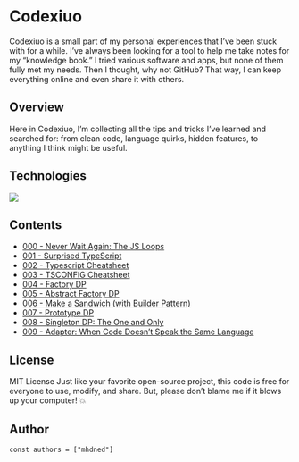 # Codexiuo

Codexiuo is a small part of my personal experiences that I’ve been stuck with for a while. I’ve always been looking for a tool to help me take notes for my “knowledge book.” I tried various software and apps, but none of them fully met my needs. Then I thought, why not GitHub? That way, I can keep everything online and even share it with others.

## Overview

Here in Codexiuo, I’m collecting all the tips and tricks I’ve learned and searched for: from clean code, language quirks, hidden features, to anything I think might be useful.

## Technologies
<p align="left">
  <a href="https://skillicons.dev">
    <img src="https://skillicons.dev/icons?i=md,html,css" />
  </a>
</p>


## Contents

- [000 - Never Wait Again: The JS Loops](lessions/000%20-%20Never%20Wait%20Again%3A%20The%20JS%20Loops)
- [001 - Surprised TypeScript](lessions/001%20-%20Surprised%20TypeScript)
- [002 - Typescript Cheatsheet](lessions/002%20-%20Typescript%20Cheatsheet)
- [003 - TSCONFIG Cheatsheet](lessions/003%20-%20TSCONFIG%20Cheatsheet)
- [004 - Factory DP](lessions/004%20-%20Factory%20DP)
- [005 - Abstract Factory DP](lessions/005%20-%20Abstract%20Factory%20DP)
- [006 - Make a Sandwich (with Builder Pattern)](lessions/006%20-%20Make%20a%20Sandwich%20(with%20Builder%20Pattern))
- [007 - Prototype DP](lessions/007%20-%20Prototype%20DP)
- [008 - Singleton DP: The One and Only](lessions/008%20-%20Singleton%20DP%3A%20The%20One%20and%20Only)
- [009 - Adapter: When Code Doesn’t Speak the Same Language](lessions/009%20-%20Adapter%3A%20When%20Code%20Doesn%E2%80%99t%20Speak%20the%20Same%20Language)
## License
MIT License
Just like your favorite open-source project, this code is free for everyone to use, modify, and share. But, please don’t blame me if it blows up your computer! 💥

## Author
```JS
const authors = ["mhdned"]
```